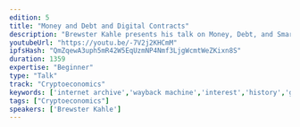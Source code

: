 ```yaml
---
edition: 5
title: "Money and Debt and Digital Contracts"
description: "Brewster Kahle presents his talk on Money, Debt, and Smart Contracts."
youtubeUrl: "https://youtu.be/-7V2j2KHCmM"
ipfsHash: "QmZqewA3uph5mR42W5EqUzmNP4Nmf3LjgWcmtWeZKixn8S"
duration: 1359
expertise: "Beginner"
type: "Talk"
track: "Cryptoeconomics"
keywords: ['internet archive','wayback machine','interest','history','general']
tags: ["Cryptoeconomics"]
speakers: ['Brewster Kahle']
---
```

